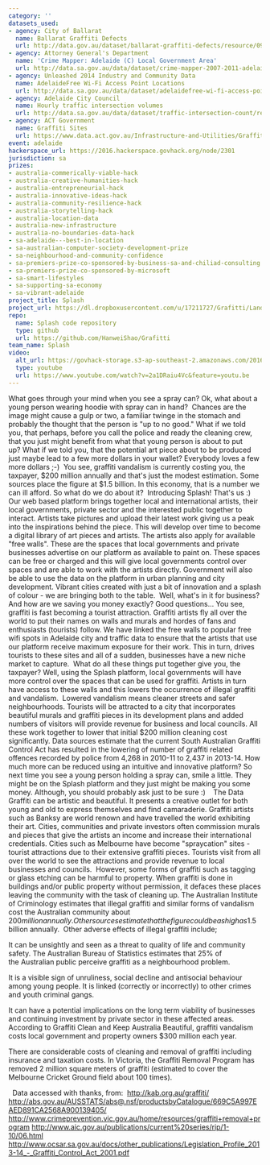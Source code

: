 ```yaml
---
category: ''
datasets_used:
- agency: City of Ballarat
  name: Ballarat Graffiti Defects
  url: http://data.gov.au/dataset/ballarat-graffiti-defects/resource/099952df-efc9-4a87-baae-f61ff5349fc0
- agency: Attorney General's Department
  name: 'Crime Mapper: Adelaide (C) Local Government Area'
  url: http://data.sa.gov.au/data/dataset/crime-mapper-2007-2011-adelaide-c-local-government-area
- agency: Unleashed 2014 Industry and Community Data
  name: AdelaideFree Wi-Fi Access Point Locations
  url: http://data.sa.gov.au/data/dataset/adelaidefree-wi-fi-access-point-locations
- agency: Adelaide City Council
  name: Hourly traffic intersection volumes
  url: http://data.sa.gov.au/data/dataset/traffic-intersection-count/resource/222d45b7-9867-49e7-9cf6-9658ab970481
- agency: ACT Government
  name: Graffiti Sites
  url: https://www.data.act.gov.au/Infrastructure-and-Utilities/Graffiti-Sites/wdpz-r2ns
event: adelaide
hackerspace_url: https://2016.hackerspace.govhack.org/node/2301
jurisdiction: sa
prizes:
- australia-commerically-viable-hack
- australia-creative-humanities-hack
- australia-entrepreneurial-hack
- australia-innovative-ideas-hack
- australia-community-resilience-hack
- australia-storytelling-hack
- australia-location-data
- australia-new-infrastructure
- australia-no-boundaries-data-hack
- sa-adelaide---best-in-location
- sa-australian-computer-society-development-prize
- sa-neighbourhood-and-community-confidence
- sa-premiers-prize-co-sponsored-by-business-sa-and-chiliad-consulting
- sa-premiers-prize-co-sponsored-by-microsoft
- sa-smart-lifestyles
- sa-supporting-sa-economy
- sa-vibrant-adelaide
project_title: Splash
project_url: https://dl.dropboxusercontent.com/u/17211727/Grafitti/LandingPage.html
repo:
  name: Splash code repository
  type: github
  url: https://github.com/HanweiShao/Grafitti
team_name: Splash
video:
  alt_url: https://govhack-storage.s3-ap-southeast-2.amazonaws.com/2016/Unleashed%202016%20-%20Splash%20-%20YouTube.MP4
  type: youtube
  url: https://www.youtube.com/watch?v=2a1DRaiu4Vc&feature=youtu.be
---
```


What goes through your mind when you see a spray can? 
Ok, what about a young person wearing hoodie with spray can in hand? 
Chances are the image might cause a gulp or two, a familiar twinge in the stomach and probably the thought that the person is "up to no good."
What if we told you, that perhaps, before you call the police and ready the cleaning crew, that you just might benefit from what that young person is about to put up? What if we told you, that the potential art piece about to be produced just maybe lead to a few more dollars in your wallet? Everybody loves a few more dollars ;-) 
You see, graffiti vandalism is currently costing you, the taxpayer, $200 million annually and that's just the modest estimation. Some sources place the figure at $1.5 billion. In this economy, that is a number we can ill afford. So what do we do about it? 
Introducing Splash! That's us :) Our web based platform brings together local and international artists, their local governments, private sector and the interested public together to interact. Artists take pictures and upload their latest work giving us a peak into the inspirations behind the piece. This will develop over time to become a digital library of art pieces and artists. The artists also apply for available "free walls". These are the spaces that local governments and private businesses advertise on our platform as available to paint on. These spaces can be free or charged and this will give local governments control over spaces and are able to work with the artists directly. Government will also be able to use the data on the platform in urban planning and city development. Vibrant cities created with just a bit of innovation and a splash of colour - we are bringing both to the table. 
Well, what's in it for business? And how are we saving you money exactly? Good questions... You see, graffiti is fast becoming a tourist attraction. Graffiti artists fly all over the world to put their names on walls and murals and hordes of fans and enthusiasts (tourists) follow. We have linked the free walls to popular free wifi spots in Adelaide city and traffic data to ensure that the artists that use our platform receive maximum exposure for their work. This in turn, drives tourists to these sites and all of a sudden, businesses have a new niche market to capture. 
What do all these things put together give you, the taxpayer? Well, using the Splash platform, local governments will have more control over the spaces that can be used for graffiti. Artists in turn have access to these walls and this lowers the occurrence of illegal graffiti and vandalism.  Lowered vandalism means cleaner streets and safer neighbourhoods. Tourists will be attracted to a city that incorporates beautiful murals and graffiti pieces in its development plans and added numbers of visitors will provide revenue for business and local councils. All these work together to lower that initial $200 million cleaning cost significantly. Data sources estimate that the current South Australian Graffiti Control Act has resulted in the lowering of number of graffiti related offences recorded by police from 4,268 in 2010-11 to 2,437 in 2013-14. How much more can be reduced using an intuitive and innovative platform?
So next time you see a young person holding a spray can, smile a little. They might be on the Splash platform and they just might be making you some money. Although, you should probably ask just to be sure :) 
 
The Data
Graffiti can be artistic and beautiful. It presents a creative outlet for both young and old to express themselves and find camaraderie. Graffiti artists such as Banksy are world renown and have travelled the world exhibiting their art. Cities, communities and private investors often commission murals and pieces that give the artists an income and increase their international credentials. Cities such as Melbourne have become "spraycation" sites - tourist attractions due to their extensive graffiti pieces. Tourists visit from all over the world to see the attractions and provide revenue to local businesses and councils. 
However, some forms of graffiti such as tagging or glass etching can be harmful to property. When graffiti is done in buildings and/or public property without permission, it defaces these places leaving the community with the task of cleaning up. The Australian Institute of Criminology estimates that illegal graffiti and similar forms of vandalism cost the Australian community about $200 million annually. Other sources estimate that the figure could be as high as $1.5 billion annually. 
Other adverse effects of illegal graffiti include;


It can be unsightly and seen as a threat to quality of life and community safety. The Australian Bureau of Statistics estimates that 25% of the Australian public perceive graffiti as a neighbourhood problem.


It is a visible sign of unruliness, social decline and antisocial behaviour among young people. It is linked (correctly or incorrectly) to other crimes and youth criminal gangs.


It can have a potential implications on the long term viability of businesses and continuing investment by private sector in these affected areas. According to Graffiti Clean and Keep Australia Beautiful, graffiti vandalism costs local government and property owners $300 million each year.


There are considerable costs of cleaning and removal of graffiti including insurance and taxation costs. In Victoria, the Graffiti Removal Program has removed 2 million square meters of graffiti (estimated to cover the Melbourne Cricket Ground field about 100 times). ​​​​​​​​​​​​​​

 
Data accessed with thanks, from: 
http://kab.org.au/graffiti/ 
http://abs.gov.au/AUSSTATS/abs@.nsf/productsbyCatalogue/669C5A997EAED891CA2568A900139405/ ​​​​​​​
http://www.crimeprevention.vic.gov.au/home/resources/graffiti+removal+program
http://www.aic.gov.au/publications/current%20series/rip/1-10/06.html
http://www.ocsar.sa.gov.au/docs/other_publications/Legislation_Profile_2013-14_-_Graffiti_Control_Act_2001.pdf ​​​​​​​